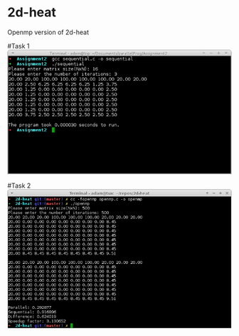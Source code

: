 2d-heat
=======

Openmp version of 2d-heat

#Task 1
![Alt text](/screenshots/task1-compile-run.png?raw=true "Optional Title")

#Task 2
![Alt text](/screenshots/task2-compile-run.png?raw=true "Optional Title")
